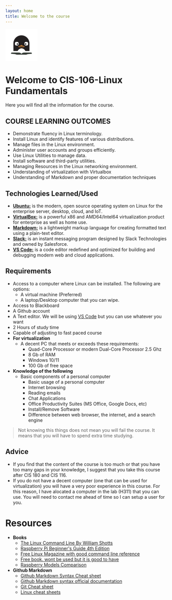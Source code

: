```yaml
---
layout: home
title: Welcome to the course
---
```

![logo](/assets/logo100x100.png)<br>

# Welcome to CIS-106-Linux Fundamentals
Here you will find all the information for the course.

## COURSE LEARNING OUTCOMES 
* Demonstrate fluency in Linux terminology.
* Install Linux and identify features of various distributions.
* Manage files in the Linux environment.
* Administer user accounts and groups efficiently.
* Use Linux Utilities to manage data.
* Install software and third-party utilities.
* Managing Resources in the Linux networking environment.
* Understanding of virtualization with Virtualbox
* Understanding of Markdown and proper documentation techniques
## Technologies Learned/Used 

* [**Ubuntu:**](https://ubuntu.com/)  is the modern, open source operating system on Linux for the enterprise server, desktop, cloud, and IoT.
* [**VirtualBox:**](https://www.virtualbox.org/)  is a powerful x86 and AMD64/Intel64 virtualization product for enterprise as well as home use. 
* [**Markdown:**](https://en.wikipedia.org/wiki/Markdown) is a lightweight markup language for creating formatted text using a plain-text editor.
* [**Slack:**](https://slack.com/)  is an instant messaging program designed by Slack Technologies and owned by Salesforce.
* [**VS Code:**](https://code.visualstudio.com/) is a code editor redefined and optimized for building and debugging modern web and cloud applications.

## Requirements

* Access to a computer where Linux can be installed. The following are options:
  * A virtual machine (Preferred)
  * A laptop/Desktop computer that you can wipe.
* Access to Blackboard
* A Github account
* A Text editor. We will be using [VS Code](https://code.visualstudio.com/) but you can use whatever you want
* 2 Hours of study time
* Capable of adjusting to fast paced course
* **For virtualization**
  * A decent PC that meets or exceeds these requirements:
    * Quad-Core Processor or modern Dual-Core Processor 2.5 Ghz
    * 8 Gb of RAM
    * Windows 10/11
    * 100 Gb of free space
* **Knowledge of the following**
  * Basic components of a personal computer
    * Basic usage of a personal computer
    * Internet browsing
    * Reading emails
    * Chat Applications
    * Office Productivity Suites (MS Office, Google Docs, etc)
    * Install/Remove Software
    * Difference between web browser, the internet, and a search engine
> Not knowing this things does not mean you will fail the course. It means that you will have to spend extra time studying.
 
## Advice
* If you find that the content of the course is too much or that you have too many gaps in your knowledge, I suggest that you take this course after CIS 180 and CIS 116. 
* If you do not have a decent computer (one that can be used for virtualization) you will have a very poor experience in this course. For this reason, I have alocated a computer in the lab (H311) that you can use. You will need to contact me ahead of time so I can setup a user for you. 

# Resources
* **Books** 
  * [The Linux Command Line By William Shotts](https://bit.ly/34Og1Bp)
  * [Raspberry Pi Beginner's Guide 4th Edition](http://bit.ly/34QaA4O) 
  * [Free Linux Magazine with good command line reference](https://bit.ly/2LY0JTW)
  * [Free book. wont be used but it is good to have](http://www.it-docs.net/ddata/900.pdf)
  * [Raspberry Models Comparison](http://bit.ly/3qrkjHb)
* **Github Markdown**
  * [Github Markdown Syntax Cheat sheet](https://bit.ly/3p3WLIp)
  * [Github Markdown syntax official documentation](http://bit.ly/3pvKZpE) 
  * [Git Cheat sheet](https://www.atlassian.com/git/tutorials/atlassian-git-cheatsheet)
  * [Linux cheat sheets](https://github.com/ra559/linux_cheat_sheets/tree/main)

